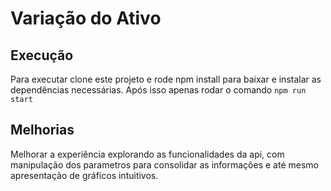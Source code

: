 # Variação do Ativo


## Execução 
Para executar clone este projeto e rode npm install para baixar e instalar as dependências necessárias.
Após isso apenas rodar o comando `npm run start`

## Melhorias

Melhorar a experiência explorando as funcionalidades da api, com manipulação dos parametros para consolidar as informações e até mesmo apresentação de gráficos intuitivos.


